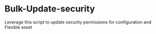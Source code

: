 # Bulk-Update-security
Leverage this script to update security permissions for configuration and Flexible asset
